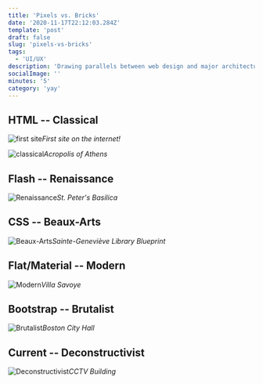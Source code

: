 ```yaml
---
title: 'Pixels vs. Bricks'
date: '2020-11-17T22:12:03.284Z'
template: 'post'
draft: false
slug: 'pixels-vs-bricks'
tags:
  - 'UI/UX'
description: 'Drawing parallels between web design and major architecture movements'
socialImage: ''
minutes: '5'
category: 'yay'
---
```


## HTML -- Classical

![first site](/media/pixels-vs-bricks/first-site.jpeg)_First site on the internet!_

![classical](/media/pixels-vs-bricks/classical.jpg)_Acropolis of Athens_

## Flash -- Renaissance

![Renaissance](/media/pixels-vs-bricks/renaissance.jpg)_St. Peter's Basilica_

## CSS -- Beaux-Arts

![Beaux-Arts](/media/pixels-vs-bricks/sg-lib.jpg)_Sainte-Geneviève Library Blueprint_

## Flat/Material -- Modern

![Modern](/media/pixels-vs-bricks/modern.jpg)_Villa Savoye_

## Bootstrap -- Brutalist

![Brutalist](/media/pixels-vs-bricks/brutalism.jpg)_Boston City Hall_

## Current -- Deconstructivist

![Deconstructivist](https://cdn.nazmiyalantiquerugs.com/wp-content/uploads/2011/07/cctv-building-beijing-china-at-dusk-nazmiyal-architecture-blog.jpg)_CCTV Building_
